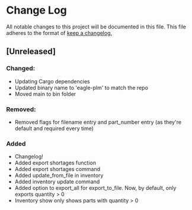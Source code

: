 # Change Log

All notable changes to this project will be documented in this file. This file adheres to the format of [keep a changelog.](https://keepachangelog.com/en/1.0.0/)

## [Unreleased]

### Changed:

* Updating Cargo dependencies
* Updated binary name to 'eagle-plm' to match the repo
* Moved main to bin folder

### Removed:
* Removed flags for filename entry and part_number entry (as they're default and required every time)

### Added

* Changelog!
* Added export shortages function
* Added export shortages command
* Added update_from_file in inventory
* Added inventory update command
* Added option to export_all for export_to_file. Now, by default, only exports quantity > 0
* Inventory show only shows parts with quantity > 0